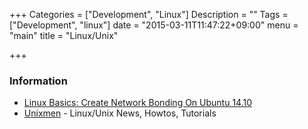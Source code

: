 +++
Categories = ["Development", "Linux"]
Description = ""
Tags = ["Development", "linux"]
date = "2015-03-11T11:47:22+09:00"
menu = "main"
title = "Linux/Unix"

+++








### Information
* [Linux Basics: Create Network Bonding On Ubuntu 14.10](http://www.unixmen.com/linux-basics-create-network-bonding-on-ubuntu-14-10/)
* [Unixmen](http://www.unixmen.com/) - Linux/Unix News, Howtos, Tutorials
